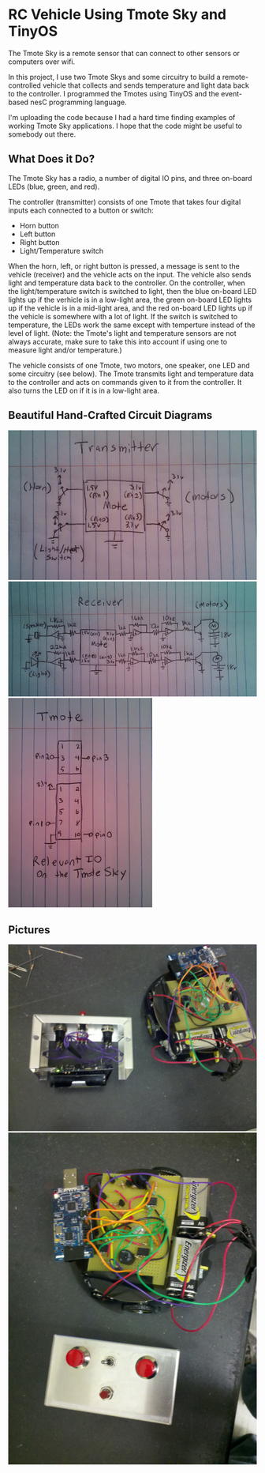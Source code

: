 RC Vehicle Using Tmote Sky and TinyOS
=====================================

The Tmote Sky is a remote sensor that can connect to other
sensors or computers over wifi.

In this project, I use two Tmote Skys and some circuitry to build
a remote-controlled vehicle that collects and sends temperature and
light data back to the controller. I programmed the Tmotes using
TinyOS and the event-based nesC programming language.

I'm uploading the code because I had a
hard time finding examples of working Tmote Sky applications. I hope
that the code might be useful to somebody out there.

What Does it Do?
----------------
The Tmote Sky has a radio, a number of digital IO pins, and three
on-board LEDs (blue, green, and red).

The controller (transmitter) consists of one Tmote that takes four
digital inputs each connected to a button or switch:

 - Horn button
 - Left button
 - Right button
 - Light/Temperature switch

When the horn, left, or right button is pressed, a message is sent to the
vehicle (receiver) and the vehicle acts on the input.
The vehicle also sends light and temperature data back to the controller.
On the controller, when the light/temperature switch is switched to light, then the blue
on-board LED lights up if the verhicle is in a low-light area, the green
on-board LED lights up if the vehicle is in a mid-light area, and the red
on-board LED lights up if the vehicle is somewhere with a lot of light. If the
switch is switched to temperature, the LEDs work the same except
with temperture instead of the level of light.
(Note: the Tmote's light and temperature sensors are not always
accurate, make sure to take this into account if using one to measure
light and/or temperature.)

The vehicle consists of one Tmote, two motors, one speaker, one LED and some
circuitry (see below). The Tmote transmits light and temperature data to the controller and
acts on commands given to it from the controller.
It also turns the LED on if it is in a low-light area.

Beautiful Hand-Crafted Circuit Diagrams
---------------------------------------
![transmitter](https://github.com/zfletch/tmote-sky-rc-car-nesc/blob/master/schematics/transmitter.png?raw=true)
![receiver](https://github.com/zfletch/tmote-sky-rc-car-nesc/blob/master/schematics/receiver.png?raw=true)
![tmote](https://github.com/zfletch/tmote-sky-rc-car-nesc/blob/master/schematics/tmote.png?raw=true)

Pictures
--------
![picture1](https://github.com/zfletch/tmote-sky-rc-car-nesc/blob/master/pictures/picture1.jpg?raw=true)
![picture2](https://github.com/zfletch/tmote-sky-rc-car-nesc/blob/master/pictures/picture2.jpg?raw=true)
